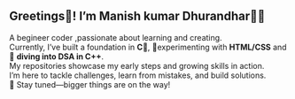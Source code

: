##  Greetings👋! I’m **Manish kumar Dhurandhar**🧑‍💻  
A begineer coder ,passionate about learning and creating.  
Currently, I’ve built a foundation in **C**🌱, 🔭experimenting with **HTML/CSS** and 🚀 **diving into DSA in C++**.  
My repositories showcase my early steps and growing skills in action.  
I’m here to tackle challenges, learn from mistakes, and build solutions.  
🌟 Stay tuned—bigger things are on the way!

<!--
**ManishDhurandhar/ManishDhurandhar** is a ✨ _special_ ✨ repository because its `README.md` (this file) appears on your GitHub profile.

Here are some ideas to get you started:

- 🔭 I’m currently working on ...
- 🌱 I’m currently learning ...
- 👯 I’m looking to collaborate on ...
- 🤔 I’m looking for help with ...
- 💬 Ask me about ...
- 📫 How to reach me: ...
- 😄 Pronouns: ...
- ⚡ Fun fact: ...
-->

